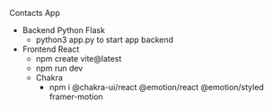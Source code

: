 Contacts App

- Backend Python Flask
  - python3 app.py to start app backend
- Frontend React
  - npm create vite@latest
  - npm run dev
  - Chakra
    - npm i @chakra-ui/react @emotion/react @emotion/styled framer-motion
